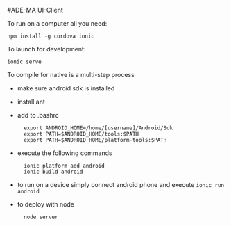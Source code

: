 #ADE-MA UI-Client

To run on a computer all you need:

    npm install -g cordova ionic

To launch for development:

    ionic serve
    
To compile for native is a multi-step process
- make sure android sdk is installed
- install ant
- add to .bashrc

        export ANDROID_HOME=/home/[username]/Android/Sdk
        export PATH=$ANDROID_HOME/tools:$PATH
        export PATH=$ANDROID_HOME/platform-tools:$PATH

- execute the following commands

        ionic platform add android
        ionic build android

- to run on a device simply connect android phone and execute `ionic run android` 
- to deploy with node

        node server
        
